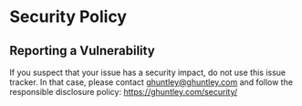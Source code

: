 # Security Policy

## Reporting a Vulnerability

If you suspect that your issue has a security impact, do not use this issue tracker. In that case, please contact ghuntley@ghuntley.com and follow the responsible disclosure policy: https://ghuntley.com/security/


